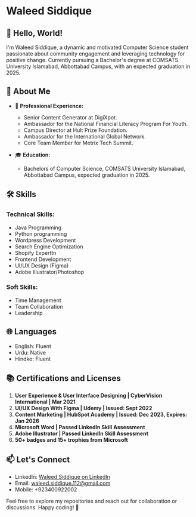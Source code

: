 # Waleed Siddique

## 👋 Hello, World!

I'm Waleed Siddique, a dynamic and motivated Computer Science student passionate about community engagement and leveraging technology for positive change. Currently pursuing a Bachelor's degree at COMSATS University Islamabad, Abbottabad Campus, with an expected graduation in 2025.

## 🚀 About Me

- 💼 **Professional Experience:**
  - Senior Content Generator at DigiXpot.
  - Ambassador for the National Financial Literacy Program For Youth.
  - Campus Director at Hult Prize Foundation.
  - Ambassador for the International Global Network.
  - Core Team Member for Metrix Tech Summit.

- 🎓 **Education:**
  - Bachelors of Computer Science, COMSATS University Islamabad, Abbottabad Campus, expected graduation in 2025.

## 🛠️ Skills

### Technical Skills:
- Java Programming
- Python programming
- Wordpress Development
- Search Engine Optimization
- Shopify Experttn
- Frontend Development
- UI/UX Design (Figma)
- Adobe Illustrator/Photoshop

### Soft Skills:
- Time Management
- Team Collaboration
- Leadership

## 🌐 Languages
- English: Fluent
- Urdu: Native
- Hindko: Fluent

## 📚 Certifications and Licenses

1. **User Experience & User Interface Designing | CyberVision International | Mar 2021**
2. **UI/UX Design With Figma | Udemy | Issued: Sept 2022**
3. **Content Marketing | HubSpot Academy | Issued: Dec 2023, Expires: Jan 2026**
4. **Microsoft Word | Passed LinkedIn Skill Assessment**
5. **Adobe Illustrator | Passed LinkedIn Skill Assessment**
6. **50+ badges and 15+ trophies from Microsoft**

## 📫 Let's Connect

- LinkedIn: [Waleed Siddique on LinkedIn](https://www.linkedin.com/in/waleedsid)
- Email: waleed.siddique.112@gmail.com
- Mobile: +923400922002

Feel free to explore my repositories and reach out for collaboration or discussions. Happy coding! 🚀
